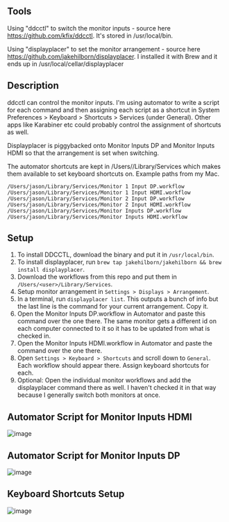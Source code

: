 ## Tools

Using "ddcctl" to switch the monitor inputs - source here https://github.com/kfix/ddcctl. It's stored in /usr/local/bin.

Using "displayplacer" to set the monitor arrangement - source here https://github.com/jakehilborn/displayplacer. I installed it with Brew and it ends up in /usr/local/cellar/displayplacer

## Description
ddcctl can control the monitor inputs. I'm using automator to write a script for each command and then assigning each script as a shortcut in System Preferences > Keyboard > Shortcuts > Services (under General). Other apps like Karabiner etc could probably control the assignment of shortcuts as well.

Displayplacer is piggybacked onto Monitor Inputs DP and Monitor Inputs HDMI so that the arrangement is set when switching.

The automator shortcuts are kept in /Users/<user>/Library/Services which makes them available to set keyboard shortcuts on. Example paths from my Mac. 
```
/Users/jason/Library/Services/Monitor 1 Input DP.workflow  
/Users/jason/Library/Services/Monitor 1 Input HDMI.workflow  
/Users/jason/Library/Services/Monitor 2 Input DP.workflow  
/Users/jason/Library/Services/Monitor 2 Input HDMI.workflow  
/Users/jason/Library/Services/Monitor Inputs DP.workflow  
/Users/jason/Library/Services/Monitor Inputs HDMI.workflow  
```
  
## Setup

1. To install DDCCTL, download the binary and put it in `/usr/local/bin`.
2. To install displayplacer, run `brew tap jakehilborn/jakehilborn && brew install displayplacer`.
3. Download the workflows from this repo and put them in `/Users/<user>/Library/Services`.
4. Setup monitor arrangement in `Settings > Displays > Arrangement`.
5. In a terminal, run `displayplacer list`. This outputs a bunch of info but the last line is the command for your current arrangement. Copy it.
6. Open the Monitor Inputs DP.workflow in Automator and paste this command over the one there. The same monitor gets a different id on each computer connected to it so it has to be updated from what is checked in.
7. Open the Monitor Inputs HDMI.workflow in Automator and paste the command over the one there.
8. Open `Settings > Keyboard > Shortcuts` and scroll down to `General`. Each workflow should appear there. Assign keyboard shortcuts for each.
9. Optional: Open the individual monitor workflows and add the displayplacer command there as well. I haven't checked it in that way because I generally switch both monitors at once.


## Automator Script for Monitor Inputs HDMI
![image](https://user-images.githubusercontent.com/7939225/119765204-071eb680-be70-11eb-8bfd-30c25937f075.png)

## Automator Script for Monitor Inputs DP
![image](https://user-images.githubusercontent.com/7939225/119765258-2a496600-be70-11eb-9d97-2f8c4998f3cc.png)

## Keyboard Shortcuts Setup
![image](https://user-images.githubusercontent.com/7939225/119765426-7f857780-be70-11eb-9361-2479b17bd7c3.png)
